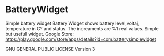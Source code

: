 BatteryWidget
=============

Simple battery widget
Battery Widget shows battery level,voltaj, temperature in C° and status.
The increaments are %1 real values.
Simple but usefull widget.
Google Store:
https://play.google.com/store/apps/details?id=com.batterysimplewidget


GNU GENERAL PUBLIC LICENSE Version 3
